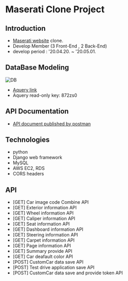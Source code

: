 # Maserati Clone Project

## Introduction
- [Maserati website](https://www.maserati.com/kr/ko) clone.
- Develop Member (3 Front-End , 2 Back-End) 
- develop period : '20.04.20. ~ '20.05.01.

## DataBase Modeling
![DB](https://user-images.githubusercontent.com/29778054/80758924-675dfe80-8b71-11ea-87e5-7bbd096a5cf0.PNG)
- [Aquery link](https://aquerytool.com:443/aquerymain/index/?rurl=0d127070-399a-4364-960e-ca9891bd0e8a&)
- Aquery read-only key: 872zs0

## API Documentation
- [API document published by postman](https://documenter.getpostman.com/view/11221306/SzfDy5Ru?version=latest)

## Technologies
- python
- Django web framework
- MySQL
- AWS EC2, RDS
- CORS headers

## API
- [GET] Car image code Combine API
- [GET] Exterior information API
- [GET] Wheel information API
- [GET] Caliper information API
- [GET] Seat information API
- [GET] Dashboard information API
- [GET] Steering information API
- [GET] Carpet information API
- [GET] Page information API
- [GET] Summary provide API
- [GET] Car deafault color API
- [POST] CustomCar data save API
- [POST] Test drive application save API
- [POST] CustomCar data save and provide token API